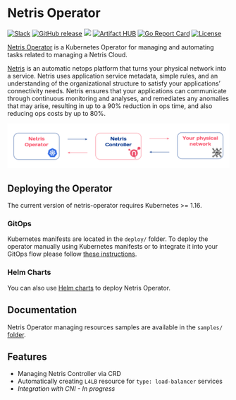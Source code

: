 # Netris Operator

[![Slack](https://img.shields.io/badge/slack-@netrisai-blue.svg?logo=slack)](https://www.netris.ai/slack/)
[![GitHub release](https://img.shields.io/github/v/tag/netrisai/netris-operator.svg?label=release&sort=semver)](https://github.com/netrisai/netris-operator/releases)
[![](https://github.com/netrisai/netris-operator/workflows/Create%20release/badge.svg)](https://github.com/netrisai/netris-operator/actions)
[![Artifact HUB](https://img.shields.io/endpoint?url=https://artifacthub.io/badge/repository/netrisai)](https://artifacthub.io/packages/helm/netrisai/netris-operator)
[![Go Report Card](https://goreportcard.com/badge/github.com/netrisai/netris-operator)](https://goreportcard.com/report/github.com/netrisai/netris-operator)
[![License](https://img.shields.io/badge/License-Apache%202.0-blue.svg)](https://opensource.org/licenses/Apache-2.0)


[Netris Operator](https://github.com/netrisai/netris-operator) is a Kubernetes Operator for managing and automating tasks related to managing a Netris Cloud.

[Netris](https://netris.ai) is an automatic netops platform that turns your physical network into a service. Netris uses application service metadata, simple rules, and an understanding of the organizational structure to satisfy your applications’ connectivity needs. Netris ensures that your applications can communicate through continuous monitoring and analyses, and remediates any anomalies that may arise, resulting in up to a 90% reduction in ops time, and also reducing ops costs by up to 80%. 


![](diagram.png)


## Deploying the Operator
The current version of netris-operator requires Kubernetes >= 1.16.

### GitOps
Kubernetes manifests are located in the `deploy/` folder. To deploy the operator manually using Kubernetes manifests or to integrate it into your GitOps flow please follow [these instructions](./deploy/). 

### Helm Charts

You can also use [Helm charts](./deploy/charts/netris-operator) to deploy Netris Operator.
## Documentation
Netris Operator managing resources samples are available in the `samples/` [folder](./samples/).

## Features
* Managing Netris Controller via CRD
* Automatically creating `L4LB` resource for `type: load-balancer` services
* *Integration with CNI - In progress*


